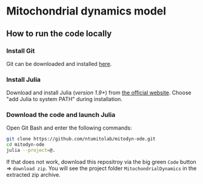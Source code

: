 # Mitochondrial dynamics model

## How to run the code locally

### Install Git

Git can be downloaded and installed [here](https://git-scm.com/download/).

### Install Julia

Download and install Julia (*version 1.9+*) from [the official website](https://julialang.org/downloads/). Choose "add Julia to system PATH" during installation.

### Download the code and launch Julia

Open Git Bash and enter the following commands:

```bash
git clone https://github.com/ntumitolab/mitodyn-ode.git
cd mitodyn-ode
julia --project=@.
```

If that does not work, download this repositroy via the big green `Code` button => `download zip`. You will see the project folder `MitochondrialDynamics` in the extracted zip archive.
